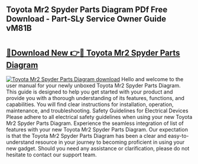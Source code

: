 ## Toyota Mr2 Spyder Parts Diagram PDf Free Download - Part-SLy Service Owner Guide vM81B

# <h2><a href="http://dfi10c.blite.top/?on=Toyota+Mr2+Spyder+Parts+Diagram">🔗Download New 👉🔴 Toyota Mr2 Spyder Parts Diagram</a></h2>

[![Toyota Mr2 Spyder Parts Diagram download](https://i.imgur.com/lujVjoI.png)](http://dfi10c.blite.top/?on=Toyota+Mr2+Spyder+Parts+Diagram)
Hello and welcome to the user manual for your newly unboxed Toyota Mr2 Spyder Parts Diagram. This guide is designed to help you get started with your product and provide you with a thorough understanding of its features, functions, and capabilities. You will find clear instructions for installation, operation, maintenance, and troubleshooting. Safety Guidelines for Electrical Devices Please adhere to all electrical safety guidelines when using your new Toyota Mr2 Spyder Parts Diagram. Experience the seamless integration of list of features with your new Toyota Mr2 Spyder Parts Diagram. Our expectation is that the Toyota Mr2 Spyder Parts Diagram has been a clear and easy-to-understand resource in your journey to becoming proficient in using your new gadget. Should you need any assistance or clarification, please do not hesitate to contact our support team.
